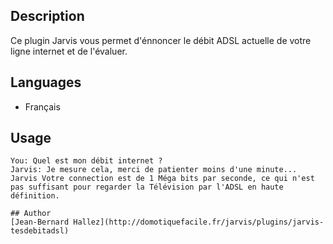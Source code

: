 <!---
IMPORTANT
=========
This README.md is displayed in the WebStore as well as within Jarvis app
Please do not change the structure of this file
Fill-in Description, Usage & Author sections
Make sure to rename the [en] folder into the language code your plugin is written in (ex: fr, es, de, it...)
For multi-language plugin:
- clone the language directory and translate commands/functions.sh
- optionally write the Description / Usage sections in several languages
-->
## Description

Ce plugin Jarvis vous permet d'énnoncer le débit ADSL actuelle de votre ligne internet et de l'évaluer.

## Languages

* Français


## Usage

```
You: Quel est mon débit internet ?
Jarvis: Je mesure cela, merci de patienter moins d'une minute...
Jarvis Votre connection est de 1 Méga bits par seconde, ce qui n'est pas suffisant pour regarder la Télévision par l'ADSL en haute définition.

## Author
[Jean-Bernard Hallez](http://domotiquefacile.fr/jarvis/plugins/jarvis-tesdebitadsl)

